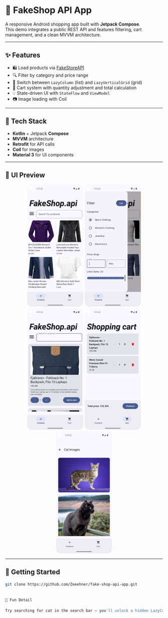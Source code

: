 # 🛒 FakeShop API App

A responsive Android shopping app built with **Jetpack Compose**.  
This demo integrates a public REST API and features filtering, cart management, and a clean MVVM architecture.

---

## ✨ Features

- 🛍 Load products via [FakeStoreAPI](https://fakestoreapi.com)
- 🔍 Filter by category and price range
- 🧱 Switch between `LazyColumn` (list) and `LazyVerticalGrid` (grid)
- 🛒 Cart system with quantity adjustment and total calculation
- 💡 State-driven UI with `StateFlow` and `ViewModel`
- 📷 Image loading with Coil

---

## 🧰 Tech Stack

- **Kotlin** + Jetpack **Compose**
- **MVVM** architecture
- **Retrofit** for API calls
- **Coil** for images
- **Material 3** for UI components

---

## 📸 UI Preview

<p align="center">
  <img src="screenshots/homeScreen.png" width="180"/>
  <img src="screenshots/filterScreen.png" width="180"/>
  <img src="screenshots/listScreen.png" width="180"/>
  <img src="screenshots/shoppingCart.png" width="180"/>
  <img src="screenshots/catList.png" width="180"/>
</p>

---

## 🚀 Getting Started

```bash
git clone https://github.com/Zeeehner/fake-shop-api-app.git


🐾 Fun Detail

Try searching for cat in the search bar – you'll unlock a hidden LazyColumn easter egg. 😺
